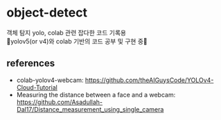 # object-detect
객체 탐지 yolo, colab 관련 잡다한 코드 기록용
<br>
🌊yolov5(or v4)와 colab 기반의 코드 공부 및 구현 중🌊
<br>
## references
- colab-yolov4-webcam: https://github.com/theAIGuysCode/YOLOv4-Cloud-Tutorial
- Measuring the distance between a face and a webcam: https://github.com/Asadullah-Dal17/Distance_measurement_using_single_camera   
